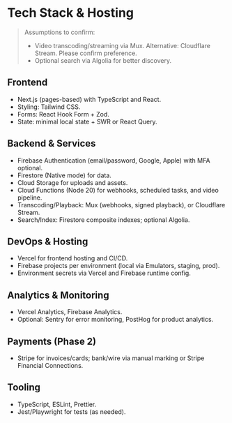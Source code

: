 # Tech Stack & Hosting

> Assumptions to confirm:
> - Video transcoding/streaming via Mux. Alternative: Cloudflare Stream. Please confirm preference.
> - Optional search via Algolia for better discovery.

## Frontend
- Next.js (pages-based) with TypeScript and React.
- Styling: Tailwind CSS.
- Forms: React Hook Form + Zod.
- State: minimal local state + SWR or React Query.

## Backend & Services
- Firebase Authentication (email/password, Google, Apple) with MFA optional.
- Firestore (Native mode) for data.
- Cloud Storage for uploads and assets.
- Cloud Functions (Node 20) for webhooks, scheduled tasks, and video pipeline.
- Transcoding/Playback: Mux (webhooks, signed playback), or Cloudflare Stream.
- Search/Index: Firestore composite indexes; optional Algolia.

## DevOps & Hosting
- Vercel for frontend hosting and CI/CD.
- Firebase projects per environment (local via Emulators, staging, prod).
- Environment secrets via Vercel and Firebase runtime config.

## Analytics & Monitoring
- Vercel Analytics, Firebase Analytics.
- Optional: Sentry for error monitoring, PostHog for product analytics.

## Payments (Phase 2)
- Stripe for invoices/cards; bank/wire via manual marking or Stripe Financial Connections.

## Tooling
- TypeScript, ESLint, Prettier.
- Jest/Playwright for tests (as needed).
